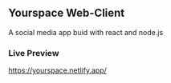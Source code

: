 ## Yourspace Web-Client

A social media app buid with react and node.js

### Live Preview

https://yourspace.netlify.app/
